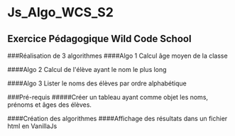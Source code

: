 # Js_Algo_WCS_S2

## Exercice Pédagogique Wild Code School
###Réalisation de 3 algorithmes
####Algo 1
Calcul âge moyen de la classe

####Algo 2
Calcul de l'élève ayant le nom le plus long

####Algo 3
Lister le noms des élèves par ordre alphabétique


###Pré-requis
#####Créer un tableau ayant comme objet les noms, prénoms et âges des élèves.

####Création des algorithmes
####Affichage des résultats dans un fichier html en VanillaJs
